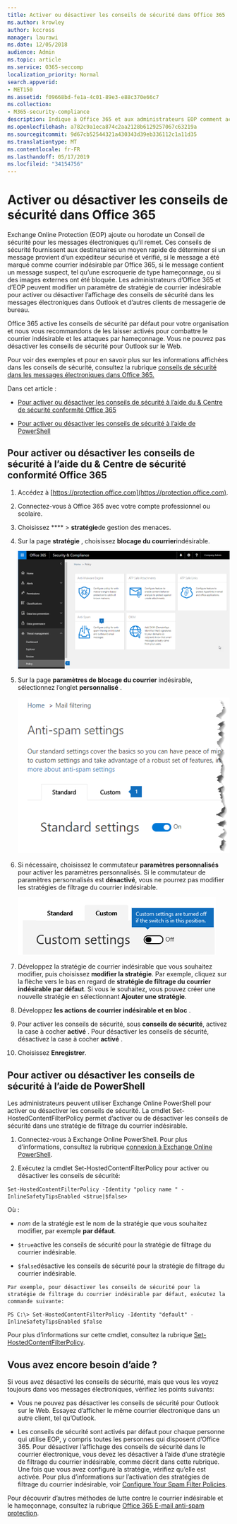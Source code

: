 ```yaml
---
title: Activer ou désactiver les conseils de sécurité dans Office 365
ms.author: krowley
author: kccross
manager: laurawi
ms.date: 12/05/2018
audience: Admin
ms.topic: article
ms.service: O365-seccomp
localization_priority: Normal
search.appverid:
- MET150
ms.assetid: f09668bd-fe1a-4c01-89e3-e88c370e66c7
ms.collection:
- M365-security-compliance
description: Indique à Office 365 et aux administrateurs EOP comment activer et désactiver les conseils de sécurité dans les messages électroniques.
ms.openlocfilehash: a782c9a1eca874c2aa2128b6129257067c63219a
ms.sourcegitcommit: 9d67cb52544321a430343d39eb336112c1a11d35
ms.translationtype: MT
ms.contentlocale: fr-FR
ms.lasthandoff: 05/17/2019
ms.locfileid: "34154756"
---
```

# <a name="enable-or-disable-safety-tips-in-office-365"></a>Activer ou désactiver les conseils de sécurité dans Office 365

Exchange Online Protection (EOP) ajoute ou horodate un Conseil de sécurité pour les messages électroniques qu’il remet. Ces conseils de sécurité fournissent aux destinataires un moyen rapide de déterminer si un message provient d’un expéditeur sécurisé et vérifié, si le message a été marqué comme courrier indésirable par Office 365, si le message contient un message suspect, tel qu’une escroquerie de type hameçonnage, ou si des images externes ont été bloquée. Les administrateurs d’Office 365 et d’EOP peuvent modifier un paramètre de stratégie de courrier indésirable pour activer ou désactiver l’affichage des conseils de sécurité dans les messages électroniques dans Outlook et d’autres clients de messagerie de bureau. 
  
Office 365 active les conseils de sécurité par défaut pour votre organisation et nous vous recommandons de les laisser activés pour combattre le courrier indésirable et les attaques par hameçonnage. Vous ne pouvez pas désactiver les conseils de sécurité pour Outlook sur le Web.
  
Pour voir des exemples et pour en savoir plus sur les informations affichées dans les conseils de sécurité, consultez la rubrique [conseils de sécurité dans les messages électroniques dans Office 365.](safety-tips-in-office-365.md)
  
Dans cet article :
  
- [Pour activer ou désactiver les conseils de sécurité à l’aide du &amp; Centre de sécurité conformité Office 365](enable-or-disable-safety-tips.md#SandCCsafetytip)
    
- [Pour activer ou désactiver les conseils de sécurité à l’aide de PowerShell](enable-or-disable-safety-tips.md#pshellsafetytip)
    
## <a name="to-enable-or-disable-safety-tips-by-using-the-office-365-security-amp-compliance-center"></a>Pour activer ou désactiver les conseils de sécurité à l’aide du &amp; Centre de sécurité conformité Office 365
<a name="SandCCsafetytip"> </a>

1. Accédez à [https://protection.office.com](https://protection.office.com).
    
2. Connectez-vous à Office 365 avec votre compte professionnel ou scolaire.
    
3. Choisissez **** \> **stratégie**de gestion des menaces. 
    
4. Sur la page **stratégie** , choisissez **blocage du courrier**indésirable.
    
    ![Cette capture d’écran indique comment accéder à la page des paramètres de blocage du courrier &amp; indésirable dans le centre de sécurité et de conformité.](media/b8eb2ee3-2eb1-4ea2-b138-f6d7fb2e23de.png)
  
5. Sur la page **paramètres de blocage du courrier** indésirable, sélectionnez l’onglet **personnalisé** . 
    
    ![Cette capture d’écran indique l’emplacement de l’onglet personnalisé dans la page Paramètres du blocage du courrier &amp; indésirable dans le centre de sécurité et de conformité.](media/1d688d23-e6f3-4de5-84a7-e8ce31786193.png)
  
6. Si nécessaire, choisissez le commutateur **paramètres personnalisés** pour activer les paramètres personnalisés. Si le commutateur de paramètres personnalisés est **désactivé**, vous ne pourrez pas modifier les stratégies de filtrage du courrier indésirable.
    
    ![Cette capture d’écran illustre les paramètres de stratégie de filtrage anti-courrier indésirable personnalisés désactivés.](media/94f900ad-b556-4a31-a3ac-acfcd72e71b8.png)
  
7. Développez la stratégie de courrier indésirable que vous souhaitez modifier, puis choisissez **modifier la stratégie**. Par exemple, cliquez sur la flèche vers le bas en regard de **stratégie de filtrage du courrier indésirable par défaut**. Si vous le souhaitez, vous pouvez créer une nouvelle stratégie en sélectionnant **Ajouter une stratégie**.
    
8. Développez **les actions de courrier indésirable et en bloc** . 
    
9. Pour activer les conseils de sécurité, sous **conseils de sécurité**, activez la case à cocher **activé** . Pour désactiver les conseils de sécurité, désactivez la case à cocher **activé** . 
    
10. Choisissez **Enregistrer**.
    
## <a name="to-enable-or-disable-safety-tips-by-using-powershell"></a>Pour activer ou désactiver les conseils de sécurité à l’aide de PowerShell
<a name="pshellsafetytip"> </a>

Les administrateurs peuvent utiliser Exchange Online PowerShell pour activer ou désactiver les conseils de sécurité. La cmdlet Set-HostedContentFilterPolicy permet d’activer ou de désactiver les conseils de sécurité dans une stratégie de filtrage du courrier indésirable.
  
1. Connectez-vous à Exchange Online PowerShell. Pour plus d’informations, consultez la rubrique [connexion à Exchange Online PowerShell](http://go.microsoft.com/fwlink/p/?LinkId=396554).
    
2. Exécutez la cmdlet Set-HostedContentFilterPolicy pour activer ou désactiver les conseils de sécurité:
    
  ```
  Set-HostedContentFilterPolicy -Identity "policy name " -InlineSafetyTipsEnabled <$true|$false>
  ```

Où :
    
  -  *nom* de la stratégie est le nom de la stratégie que vous souhaitez modifier, par exemple **par défaut**.
    
  -  `$true`active les conseils de sécurité pour la stratégie de filtrage du courrier indésirable. 
    
  -  `$false`désactive les conseils de sécurité pour la stratégie de filtrage du courrier indésirable. 
    
    Par exemple, pour désactiver les conseils de sécurité pour la stratégie de filtrage du courrier indésirable par défaut, exécutez la commande suivante:
    
  ```
  PS C:\> Set-HostedContentFilterPolicy -Identity "default" -InlineSafetyTipsEnabled $false
  ```

Pour plus d’informations sur cette cmdlet, consultez la rubrique [Set-HostedContentFilterPolicy](https://technet.microsoft.com/library/jj200781.aspx).
    
## <a name="still-need-help"></a>Vous avez encore besoin d’aide ?
<a name="pshellsafetytip"> </a>

Si vous avez désactivé les conseils de sécurité, mais que vous les voyez toujours dans vos messages électroniques, vérifiez les points suivants:
  
- Vous ne pouvez pas désactiver les conseils de sécurité pour Outlook sur le Web. Essayez d’afficher le même courrier électronique dans un autre client, tel qu’Outlook.
    
- Les conseils de sécurité sont activés par défaut pour chaque personne qui utilise EOP, y compris toutes les personnes qui disposent d’Office 365. Pour désactiver l’affichage des conseils de sécurité dans le courrier électronique, vous devez les désactiver à l’aide d’une stratégie de filtrage du courrier indésirable, comme décrit dans cette rubrique. Une fois que vous avez configuré la stratégie, vérifiez qu’elle est activée. Pour plus d’informations sur l’activation des stratégies de filtrage du courrier indésirable, voir [Configure Your Spam Filter Policies](https://technet.microsoft.com/library/jj200684.aspx).
    
Pour découvrir d’autres méthodes de lutte contre le courrier indésirable et le hameçonnage, consultez la rubrique [Office 365 E-mail anti-spam protection](anti-spam-protection.md).
  

